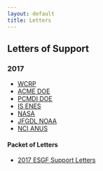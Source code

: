 ```yaml
---
layout: default
title: Letters
---
```


## Letters of Support

### 2017

* <a href="media/pdf/2017-WCRP-Support.pdf" target="_blank">WCRP</a>
* <a href="media/pdf/2017-ACME-DOE-Support.pdf" target="_blank">ACME DOE</a>
* <a href="media/pdf/2017-PCMDI-DOE-Support.pdf" target="_blank">PCMDI DOE</a>
* <a href="media/pdf/2017-IS-ENES-Support.pdf" target="_blank">IS ENES</a>
* <a href="media/pdf/2017-NASA-Support.pdf" target="_blank">NASA</a>
* <a href="media/pdf/2017-GFDL-NOAA-Support.pdf" target="_blank">JFGDL NOAA</a>
* <a href="media/pdf/2017-NCI-ANU-Support.pdf" target="_blank">NCI ANUS</a>

#### Packet of Letters

* <a href="media/pdf/2017-ESGF-Support-Letters.pdf" target="_blank">2017 ESGF Support Letters</a>
